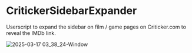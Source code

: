 # CritickerSidebarExpander
Userscript to expand the sidebar on film / game pages on Criticker.com to reveal the IMDb link.

![2025-03-17 03_38_24-Window](https://github.com/user-attachments/assets/e51b4e39-b956-40db-b857-8eeaa41b39ae)
